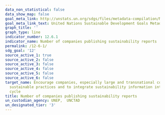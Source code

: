 ```yaml
---
data_non_statistical: false
data_show_map: false
goal_meta_link: http://unstats.un.org/sdgs/files/metadata-compilation/Metadata-Goal-12.pdf
goal_meta_link_text: United Nations Sustainable Development Goals Metadata (pdf 782kB)
graph_title: ''
graph_type: line
indicator_number: 12.6.1
indicator_name: Number of companies publishing sustainability reports
permalink: /12-6-1/
sdg_goal: '12'
source_active_1: true
source_active_2: false
source_active_3: false
source_active_4: false
source_active_5: false
source_active_6: false
target_name: Encourage companies, especially large and transnational companies, to adopt
  sustainable practices and to integrate sustainability information into their reporting
  cycle
title: Number of companies publishing sustainability reports
un_custodian_agency: UNEP,  UNCTAD
un_designated_tier: '3'
---
```

